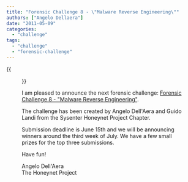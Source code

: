 ```yaml
---
title: "Forensic Challenge 8 - \"Malware Reverse Engineering\""
authors: ["Angelo Dellaera"]
date: "2011-05-09"
categories: 
  - "challenge"
tags: 
  - "challenge"
  - "forensic-challenge"
---
```

{{<figure src="images/banner.png" alt="Banner" width="50%">}}

I am pleased to announce the next forensic challenge: [Forensic Challenge 8 - "Malware Reverse Engineering"](https://www.honeynet.org/node/668).  

The challenge has been created by Angelo Dell'Aera and Guido Landi from the Sysenter Honeynet Project Chapter.  

Submission deadline is June 15th and we will be announcing winners around the third week of July. We have a few small prizes for the top three submissions.  

Have fun!  

Angelo Dell'Aera  
The Honeynet Project
